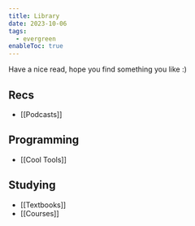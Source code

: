 ```yaml
---
title: Library
date: 2023-10-06
tags:
  - evergreen
enableToc: true
---
```

Have a nice read, hope you find something you like :)

## Recs
- [[Podcasts]]
## Programming
- [[Cool Tools]]


## Studying
- [[Textbooks]]
- [[Courses]]